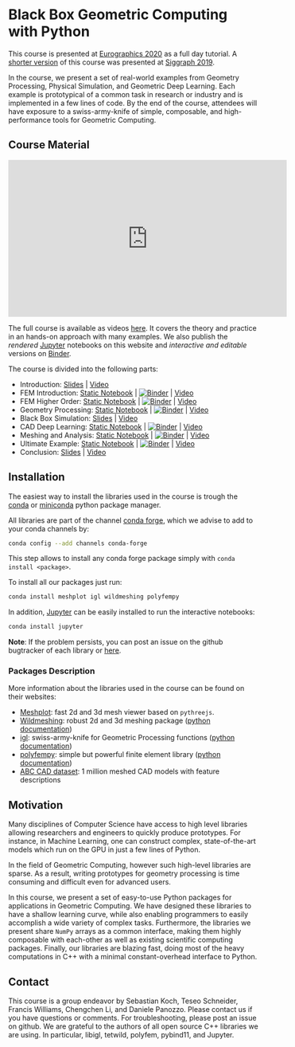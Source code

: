Black Box Geometric Computing with Python
=======

This course is presented at [Eurographics 2020](https://conferences.eg.org/egev20/program/) as a full day tutorial. A [shorter version](https://geometryprocessing.github.io/geometric-computing-python/) of this course was presented at [Siggraph 2019](https://s2019.siggraph.org/).

In the course, we present a set of real-world examples from Geometry Processing, Physical Simulation, and Geometric Deep Learning. Each example is prototypical of a common task in research or industry and is implemented in a few lines of code. By the end of the course, attendees will have exposure to a swiss-army-knife of simple, composable, and high-performance tools for Geometric Computing.


## Course Material
<iframe width="560" height="315" src="https://www.youtube-nocookie.com/embed/videoseries?list=PL0wZK75RSlnkbxgukKIgI1FiOoT8nxhqw" frameborder="0" allow="accelerometer; autoplay; encrypted-media; gyroscope; picture-in-picture" allowfullscreen></iframe>

The full course is available as videos [here](https://www.youtube.com/playlist?list=PL0wZK75RSlnkbxgukKIgI1FiOoT8nxhqw). It covers the theory and practice in an hands-on approach with many examples. We also publish the *rendered* [Jupyter](https://jupyter.org) notebooks on this website and *interactive and editable* versions on [Binder](https://mybinder.org/).

The course is divided into the following parts:

- Introduction: [Slides](https://www.icloud.com/keynote/0S7N5YO_5dhSTfYacBIGRxLvA#01_-_Introduction) | [Video](https://www.youtube.com/watch?v=NbygD97CWEg)
- FEM Introduction: [Static Notebook](fem-intro) | [![Binder](https://mybinder.org/badge_logo.svg)](https://mybinder.org/v2/gh/geometryprocessing/blackbox-computing-python.git/doc?filepath=nb%2Ffem-intro.ipynb) | [Video](https://www.youtube.com/watch?v=3cfIIdLD7D4)
- FEM Higher Order: [Static Notebook](fem-intro-high-order) | [![Binder](https://mybinder.org/badge_logo.svg)](https://mybinder.org/v2/gh/geometryprocessing/blackbox-computing-python.git/doc?filepath=nb%2Ffem-intro-high-order.ipynb) | [Video](https://www.youtube.com/watch?v=3cfIIdLD7D4)
- Geometry Processing: [Static Notebook](geo_viz) | [![Binder](https://mybinder.org/badge_logo.svg)](https://mybinder.org/v2/gh/geometryprocessing/blackbox-computing-python.git/doc?filepath=nb%2Fgeo_viz.ipynb) | [Video](https://www.youtube.com/watch?v=mDUQlzfeULI)
- Black Box Simulation: [Slides](https://www.icloud.com/keynote/0iQMvxSA-M-FJGH8QcKpcf8Mw#04_-_Black_Box) | [Video](https://www.youtube.com/watch?v=s679kAqOqXM)
- CAD Deep Learning: [Static Notebook](cad_ml) | [![Binder](https://mybinder.org/badge_logo.svg)](https://mybinder.org/v2/gh/geometryprocessing/blackbox-computing-python.git/doc?filepath=nb%2Fcad_ml.ipynb) | [Video](https://www.youtube.com/watch?v=uiiV6JoALjk)
- Meshing and Analysis: [Static Notebook](polyfem2d) | [![Binder](https://mybinder.org/badge_logo.svg)](https://mybinder.org/v2/gh/geometryprocessing/blackbox-computing-python.git/doc?filepath=nb%2Fpolyfem2d.ipynb) | [Video](https://www.youtube.com/watch?v=6B7AwSC6lTY)
- Ultimate Example: [Static Notebook](ultimate) | [![Binder](https://mybinder.org/badge_logo.svg)](https://mybinder.org/v2/gh/geometryprocessing/blackbox-computing-python.git/doc?filepath=nb%2Fultimate.ipynb) | [Video](https://www.youtube.com/watch?v=6B7AwSC6lTY)
- Conclusion: [Slides](https://www.icloud.com/keynote/0LqBqqPGg0qnz9sJyZjMpDZUg#07_-_Conclusions) | [Video](https://www.youtube.com/watch?v=irdxnu0mW2I)



## Installation
The easiest way to install the libraries used in the course is trough the [conda](https://anaconda.org/) or [miniconda](https://docs.conda.io/en/latest/miniconda.html) python package manager.

All libraries are part of the channel [conda forge](https://conda-forge.org/), which we advise to add to your conda channels by:
```bash
conda config --add channels conda-forge
```

This step allows to install any conda forge package simply with `conda install <package>`.

To install all our packages just run:
```bash
conda install meshplot igl wildmeshing polyfempy
```
In addition, [Jupyter](https://jupyter.org) can be easily installed to run the interactive notebooks:

```bash
conda install jupyter
```

**Note**: If the problem persists, you can post an issue on the github bugtracker of each library or [here](https://geometryprocessing.github.io/blackbox-computing-python/issues).


### Packages Description

More information about the libraries used in the course can be found on their websites:

- [Meshplot](https://skoch9.github.io/meshplot/): fast 2d and 3d mesh viewer based on `pythreejs`.
- [Wildmeshing](https://wildmeshing.github.io/): robust 2d and 3d meshing package ([python documentation](https://wildmeshing.github.io/wildmeshing-notebook/))
- [igl](https://libigl.github.io/): swiss-army-knife for Geometric Processing functions ([python documentation](https://libigl.github.io/libigl-python-bindings/))
- [polyfempy](https://polyfem.github.io/): simple but powerful finite element library ([python documentation](https://polyfem.github.io/python/))
- [ABC CAD dataset](https://deep-geometry.github.io/abc-dataset/): 1 million meshed CAD models with feature descriptions


## Motivation
Many disciplines of Computer Science have access to high level libraries allowing researchers and engineers to quickly produce prototypes. For instance, in Machine Learning, one can construct complex, state-of-the-art models which run on the GPU in just a few lines of Python.

In the field of Geometric Computing, however such high-level libraries are sparse. As a result, writing prototypes for geometry processing is time consuming and difficult even for advanced users.

In this course, we present a set of easy-to-use Python packages for applications in Geometric Computing. We have designed these libraries to have a shallow learning curve, while also enabling programmers to easily accomplish a wide variety of complex tasks. Furthermore, the libraries we present share `NumPy` arrays as a common interface, making them highly composable with each-other as well as existing scientific computing packages. Finally, our libraries are blazing fast, doing most of the heavy computations in C++ with a minimal constant-overhead interface to Python.


## Contact
This course is a group endeavor by Sebastian Koch, Teseo Schneider, Francis Williams, Chengchen Li, and Daniele Panozzo. Please contact us if you have questions or comments. For troubleshooting, please post an issue on github. We are grateful to the authors of all open source C++ libraries we are using. In particular, libigl, tetwild, polyfem, pybind11, and Jupyter.
